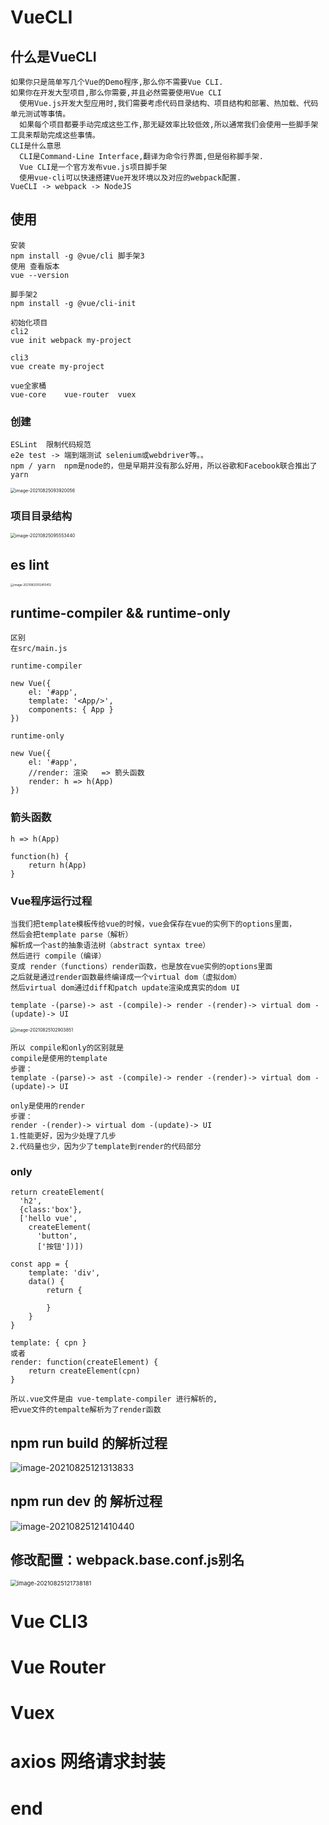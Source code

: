 # VueCLI

## 什么是VueCLI

```
如果你只是简单写几个Vue的Demo程序,那么你不需要Vue CLI.
如果你在开发大型项目,那么你需要,并且必然需要使用Vue CLI
  使用Vue.js开发大型应用时,我们需要考虑代码目录结构、项目结构和部署、热加载、代码单元测试等事情。
  如果每个项目都要手动完成这些工作,那无疑效率比较低效,所以通常我们会使用一些脚手架工具来帮助完成这些事情。
CLI是什么意思
  CLI是Command-Line Interface,翻译为命令行界面,但是俗称脚手架.
  Vue CLI是一个官方发布vue.js项目脚手架
  使用vue-cli可以快速搭建Vue开发环境以及对应的webpack配置.
VueCLI -> webpack -> NodeJS
```

## 使用

```
安装
npm install -g @vue/cli	脚手架3
使用 查看版本
vue --version

脚手架2
npm install -g @vue/cli-init
```

```
初始化项目
cli2
vue init webpack my-project

cli3
vue create my-project
```

```
vue全家桶
vue-core	vue-router	vuex
```

### 创建

```
ESLint	限制代码规范
e2e test -> 端到端测试 selenium或webdriver等。。
npm / yarn	npm是node的，但是早期并没有那么好用，所以谷歌和Facebook联合推出了yarn
```

<img src="images/image-20210825093920056.png" alt="image-20210825093920056" style="zoom:50%;" />

### 项目目录结构

<img src="images/image-20210825095553440.png" alt="image-20210825095553440" style="zoom:50%;" />

## es lint

<img src="images/image-20210825102410412.png" alt="image-20210825102410412" style="zoom:33%;" />

## runtime-compiler && runtime-only

```
区别
在src/main.js
```

```
runtime-compiler

new Vue({
	el: '#app',
	template: '<App/>',
	components: { App }
})
```

```
runtime-only

new Vue({
	el: '#app',
	//render: 渲染   => 箭头函数
	render: h => h(App)
})
```

### 箭头函数

```
h => h(App)

function(h) {
	return h(App)
}
```

### Vue程序运行过程

```
当我们把template模板传给vue的时候，vue会保存在vue的实例下的options里面，
然后会把template parse（解析）
解析成一个ast的抽象语法树（abstract syntax tree）
然后进行 compile（编译）
变成 render（functions）render函数，也是放在vue实例的options里面
之后就是通过render函数最终编译成一个virtual dom（虚拟dom）
然后virtual dom通过diff和patch update渲染成真实的dom UI

template -(parse)-> ast -(compile)-> render -(render)-> virtual dom -(update)-> UI
```

<img src="images/image-20210825102903851.png" alt="image-20210825102903851" style="zoom:50%;" />

```
所以 compile和only的区别就是
compile是使用的template
步骤：
template -(parse)-> ast -(compile)-> render -(render)-> virtual dom -(update)-> UI

only是使用的render
步骤：
render -(render)-> virtual dom -(update)-> UI
1.性能更好，因为少处理了几步
2.代码量也少，因为少了template到render的代码部分
```

### only

```
return createElement(
  'h2',
  {class:'box'},
  ['hello vue', 
  	createElement(
      'button',
      ['按钮'])])
```

```
const app = {
	template: 'div',
	data() {
		return {
			
		}
	}
}

template: {	cpn }
或者
render: function(createElement) {
	return createElement(cpn)
}
```

```
所以.vue文件是由 vue-template-compiler 进行解析的,
把vue文件的tempalte解析为了render函数
```

## npm run build 的解析过程

<img src="images/image-20210825121313833.png" alt="image-20210825121313833" style="zoom:100%;" />

## npm run dev 的 解析过程

<img src="images/image-20210825121410440.png" alt="image-20210825121410440" style="zoom:100%;" />

## 修改配置：webpack.base.conf.js别名

<img src="images/image-20210825121738181.png" alt="image-20210825121738181" style="zoom:67%;" />

# Vue CLI3











# Vue Router







# Vuex





# axios 网络请求封装







# end